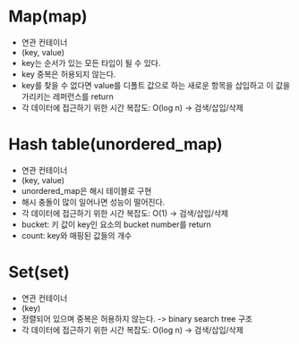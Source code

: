 # Map(map)
* 연관 컨테이너
* (key, value)
* key는 순서가 있는 모든 타입이 될 수 있다.
* key 중복은 허용되지 않는다.
* key를 찾을 수 없다면 value를 디폴트 값으로 하는 새로운 항목을 삽입하고 이 값을 가리키는 레퍼런스를 return
* 각 데이터에 접근하기 위한 시간 복잡도: O(log n) -> 검색/삽입/삭제
  
# Hash table(unordered_map)
* 연관 컨테이너
* (key, value)
* unordered_map은 해시 테이블로 구현
* 해시 충돌이 많이 일어나면 성능이 떨어진다.
* 각 데이터에 접근하기 위한 시간 복잡도: O(1) -> 검색/삽입/삭제
* bucket: 키 값이 key인 요소의 bucket number를 return
* count: key와 매핑된 값들의 개수

# Set(set)
* 연관 컨테이너
* (key)
* 정렬되어 있으며 중복은 허용하지 않는다. -> binary search tree 구조
* 각 데이터에 접근하기 위한 시간 복잡도: O(log n) -> 검색/삽입/삭제
